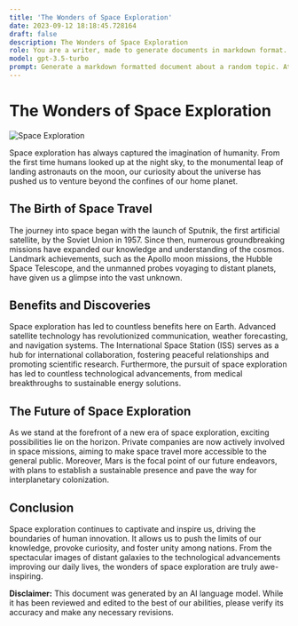 ```yaml
---
title: 'The Wonders of Space Exploration'
date: 2023-09-12 18:18:45.728164
draft: false
description: The Wonders of Space Exploration
role: You are a writer, made to generate documents in markdown format. It is very important that all of the documents you generate are in valid markdown format.
model: gpt-3.5-turbo
prompt: Generate a markdown formatted document about a random topic. At the bottom, include a disclaimer explaining that the document was generated by you. The first line of the document should be the title. Make sure that the entire document is in proper markdown format, using a mix of various tags to make the document visually appealing.
---
```


# The Wonders of Space Exploration

![Space Exploration](https://images.unsplash.com/photo-1485627941828-b874071f32f5)

Space exploration has always captured the imagination of humanity. From the first time humans looked up at the night sky, to the monumental leap of landing astronauts on the moon, our curiosity about the universe has pushed us to venture beyond the confines of our home planet. 

## The Birth of Space Travel

The journey into space began with the launch of Sputnik, the first artificial satellite, by the Soviet Union in 1957. Since then, numerous groundbreaking missions have expanded our knowledge and understanding of the cosmos. Landmark achievements, such as the Apollo moon missions, the Hubble Space Telescope, and the unmanned probes voyaging to distant planets, have given us a glimpse into the vast unknown.

## Benefits and Discoveries

Space exploration has led to countless benefits here on Earth. Advanced satellite technology has revolutionized communication, weather forecasting, and navigation systems. The International Space Station (ISS) serves as a hub for international collaboration, fostering peaceful relationships and promoting scientific research. Furthermore, the pursuit of space exploration has led to countless technological advancements, from medical breakthroughs to sustainable energy solutions.

## The Future of Space Exploration

As we stand at the forefront of a new era of space exploration, exciting possibilities lie on the horizon. Private companies are now actively involved in space missions, aiming to make space travel more accessible to the general public. Moreover, Mars is the focal point of our future endeavors, with plans to establish a sustainable presence and pave the way for interplanetary colonization.

## Conclusion

Space exploration continues to captivate and inspire us, driving the boundaries of human innovation. It allows us to push the limits of our knowledge, provoke curiosity, and foster unity among nations. From the spectacular images of distant galaxies to the technological advancements improving our daily lives, the wonders of space exploration are truly awe-inspiring.

**Disclaimer:** This document was generated by an AI language model. While it has been reviewed and edited to the best of our abilities, please verify its accuracy and make any necessary revisions.